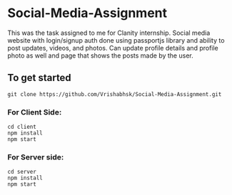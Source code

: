 # Social-Media-Assignment
This was the task assigned to me for Clanity internship. Social media website with login/signup auth done using passportjs library and ability to post updates, videos, and photos. Can update profile details and profile photo as well and page that shows the posts made by the user.
## To get started
```
git clone https://github.com/Vrishabhsk/Social-Media-Assignment.git
```
### For Client Side:
``` 
cd client
npm install
npm start
```
### For Server side:
```
cd server
npm install
npm start
```
